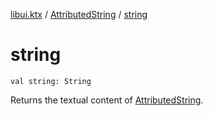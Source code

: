 [libui.ktx](../index.md) / [AttributedString](index.md) / [string](./string.md)

# string

`val string: String`

Returns the textual content of [AttributedString](index.md).

